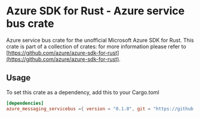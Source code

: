 # Azure SDK for Rust - Azure service bus crate

Azure service bus crate for the unofficial Microsoft Azure SDK for Rust. This crate is part of a collection of crates: for more information please refer to [https://github.com/azure/azure-sdk-for-rust](https://github.com/azure/azure-sdk-for-rust).

## Usage

To set this crate as a dependency, add this to your Cargo.toml

```toml
[dependencies]
azure_messaging_servicebus ={ version = "0.1.0", git = "https://github.com/Azure/azure-sdk-for-rust" }
```
